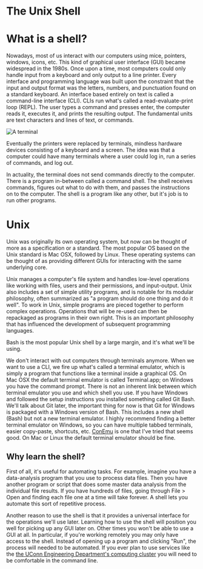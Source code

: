 The Unix Shell
===

# What is a shell?
Nowadays, most of us interact with our computers using mice, pointers, windows, icons, etc.
This kind of graphical user interface (GUI) became widespread in the 1980s.
Once upon a time, most computers could only handle input from a keyboard and only output to a line printer.
Every interface and programming language was built upon the constraint that the input and output format was the letters, numbers, and punctuation found on a standard keyboard.
An interface based entirely on text is called a command-line interface (CLI).
CLIs run what's called a read-evaluate-print loop (REPL).
The user types a command and presses enter, the computer reads it, executes it, and prints the resulting output.
The fundamental units are text characters and lines of text, or commands.

![A terminal](http://imgur.com/gI0fLFg)

Eventually the printers were replaced by terminals, mindless hardware devices consisting of a keyboard and a screen.
The idea was that a computer could have many terminals where a user could log in, run a series of commands, and log out.

In actuality, the terminal does not send commands directly to the computer.
There is a program in-between called a command shell.
The shell receives commands, figures out what to do with them, and passes the instructions on to the computer.
The shell is a program like any other, but it's job is to run other programs.

# Unix
Unix was originally its own operating system, but now can be thought of more as a specification or a standard.
The most popular OS based on the Unix standard is Mac OSX, followed by Linux.
These operating systems can be thought of as providing different GUIs for interacting with the same underlying core.

Unix manages a computer's file system and handles low-level operations like working with files, users and their permissions, and input-output.
Unix also includes a set of simple utility programs, and is notable for its modular philosophy, often summarized as "a program should do one thing and do it well".
To work in Unix, simple programs are pieced together to perform complex operations.
Operations that will be re-used can then be repackaged as programs in their own right.
This is an important philosophy that has influenced the development of subsequent programming languages.

Bash is the most popular Unix shell by a large margin, and it's what we'll be using.

We don't interact with out computers through terminals anymore.
When we want to use a CLI, we fire up what's called a terminal emulator, which is simply a program that functions like a terminal inside a graphical OS.
On Mac OSX the default terminal emulator is called Terminal.app; on Windows you have the command prompt.
There is not an inherent link between which terminal emulator you use and which shell you use.
If you have Windows and followed the setup instructions you installed something called Git Bash.
We'll talk about Git later, the important thing for now is that Git for Windows is packaged with a Windows version of Bash.
This includes a new shell (Bash) but not a new terminal emulator.
I highly recommend finding a better terminal emulator on Windows, so you can have multiple tabbed terminals, easier copy-paste, shortcuts, etc.
[ConEmu] is one that I've tried that seems good.
On Mac or Linux the default terminal emulator should be fine.

## Why learn the shell?
First of all, it's useful for automating tasks.
For example, imagine you have a data-analysis program that you use to process data files.
Then you have another program or script that does some master data analysis from the individual file results.
If you have hundreds of files, going through File > Open and finding each file one at a time will take forever.
A shell lets you automate this sort of repetitive process.

Another reason to use the shell is that it provides a universal interface for the operations we'll use later.
Learning how to use the shell will position you well for picking up any GUI later on.
Other times you won't be able to use a GUI at all.
In particular, if you're working remotely you may only have access to the shell.
Instead of opening up a program and clicking "Run", the process will needed to be automated.
If you ever plan to use services like the [the UConn Engineering Department's computing cluster][hpc] you will need to be comfortable in the command line.


[ConEmu]: https://code.google.com/p/conemu-maximus5/
[hpc]: http://becat.uconn.edu/hpc/
